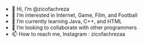 - 👋 Hi, I’m @zicofachreza
- 👀 I’m interested in Internet, Game, Film, and Football
- 🌱 I’m currently learning Java, C++, and HTML
- 💞️ I’m looking to collaborate with other programmers
- 📫 How to reach me, Instagram : zicofachrezaa

<!---
zicofachreza/zicofachreza is a ✨ special ✨ repository because its `README.md` (this file) appears on your GitHub profile.
You can click the Preview link to take a look at your changes.
--->
